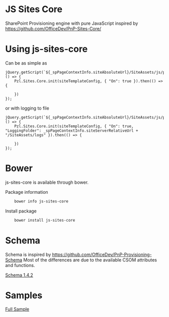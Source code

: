 # JS Sites Core
SharePoint Provisioning engine with pure JavaScript inspired by https://github.com/OfficeDev/PnP-Sites-Core/

# Using js-sites-core
Can be as simple as
```
jQuery.getScript(`${_spPageContextInfo.siteAbsoluteUrl}/SiteAssets/js/pzl.sites.core.js`, () => {
    Pzl.Sites.Core.init(siteTemplateConfig, { "On": true }).then(() => {               
        
    })
});
```

or with logging to file
```
jQuery.getScript(`${_spPageContextInfo.siteAbsoluteUrl}/SiteAssets/js/pzl.sites.core.js`, () => {
    Pzl.Sites.Core.init(siteTemplateConfig, { "On": true, "LoggingFolder": _spPageContextInfo.siteServerRelativeUrl + "/SiteAssets/logs" }).then(() => {               
        
    })
});
```

# Bower
js-sites-core is available through bower.

Package information
```powershell
    bower info js-sites-core
```

Install package
```powershell
    bower install js-sites-core
```

# Schema
Schema is inspired by https://github.com/OfficeDev/PnP-Provisioning-Schema
Most of the differences are due to the available CSOM attributes and functions.

[Schema 1.4.2](Schema-1.4.2.md)

# Samples
[Full Sample](samples/Full-Sample.md)
